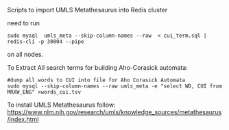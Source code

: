 Scripts to import UMLS Metathesaurus into Redis cluster

need to run 
```
sudo mysql  umls_meta --skip-column-names --raw  < cui_term.sql | redis-cli -p 30004 --pipe
```
on all nodes. 

To Extract All search terms for building Aho-Corasick automata:
```
#dump all words to CUI into file for Aho Corasick Automata
sudo mysql --skip-column-names --raw umls_meta -e "select WD, CUI from MRXW_ENG" >words_cui.tsv
```
To install UMLS Metathesaurus follow: 
https://www.nlm.nih.gov/research/umls/knowledge_sources/metathesaurus/index.html 
